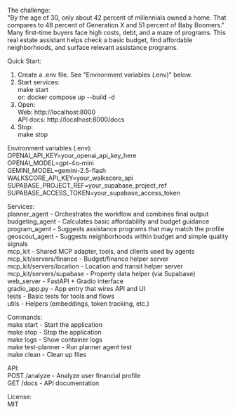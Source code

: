 The challenge:  
"By the age of 30, only about 42 percent of millennials owned a home. That compares to 48 percent of Generation X and 51 percent of Baby Boomers."
Many first-time buyers face high costs, debt, and a maze of programs. This real estate assistant helps check a basic budget, find affordable neighborhoods, and surface relevant assistance programs.

Quick Start:  
1) Create a .env file. See "Environment variables (.env)" below.  
2) Start services:  
   make start  
   or: docker compose up --build -d  
3) Open:  
   Web: http://localhost:8000  
   API docs: http://localhost:8000/docs  
4) Stop:  
   make stop  

Environment variables (.env):  
  OPENAI_API_KEY=your_openai_api_key_here  
  OPENAI_MODEL=gpt-4o-mini  
  GEMINI_MODEL=gemini-2.5-flash  
  WALKSCORE_API_KEY=your_walkscore_api  
  SUPABASE_PROJECT_REF=your_supabase_project_ref  
  SUPABASE_ACCESS_TOKEN=your_supabase_access_token  

Services:  
planner_agent     - Orchestrates the workflow and combines final output  
budgeting_agent   - Calculates basic affordability and budget guidance  
program_agent     - Suggests assistance programs that may match the profile  
geoscout_agent    - Suggests neighborhoods within budget and simple quality signals  
mcp_kit           - Shared MCP adapter, tools, and clients used by agents  
  mcp_kit/servers/finance   - Budget/finance helper server  
  mcp_kit/servers/location  - Location and transit helper server  
  mcp_kit/servers/supabase  - Property data helper (via Supabase)  
web_server        - FastAPI + Gradio interface  
gradio_app.py     - App entry that wires API and UI  
tests             - Basic tests for tools and flows  
utils             - Helpers (embeddings, token tracking, etc.)  

Commands:  
make start        - Start the application  
make stop         - Stop the application  
make logs         - Show container logs  
make test-planner - Run planner agent test  
make clean        - Clean up files  

API:  
POST /analyze - Analyze user financial profile  
GET  /docs    - API documentation  

License:  
MIT
